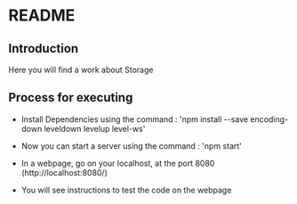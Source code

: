 # README

## Introduction

Here you will find a work about Storage


## Process for executing

* Install Dependencies using the command : 'npm install --save encoding-down leveldown levelup level-ws'

* Now you can start a server using the command : 'npm start'

* In a webpage, go on your localhost, at the port 8080 (http://localhost:8080/)

* You will see instructions to test the code on the webpage







